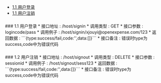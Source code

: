 
* [1.1 用户登录](#1.1) 
* [1.1 用户注销](#1.2) 

<h3 id="1.1"></h3> 
### 1.1 用户登录
* 接口地址 : /host/signin
* 调用类型 : GET
* 接口参数 : logincode/pass
* 调用例子 : /host/signin/xjouyi@openexpense.com/123
* 返回数据 : ```{type:success/fail,code:'',data:[]}```
* 接口备注 : 错误时type为success,code中为错误代码



<h3 id="1.2"></h3> 
### 1.2 用户注销
* 接口地址 : /host/signout
* 调用类型 : DELETE
* 接口参数 : sessionid
* 调用例子 : /host/signout/sess123
* 返回数据 : ```{type:success/fail,code:'',data:[]}```
* 接口备注 : 错误时type为success,code中为错误代码





















